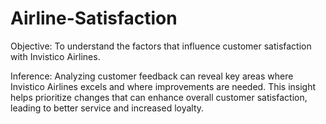 # Airline-Satisfaction

Objective: To understand the factors that influence customer satisfaction with Invistico Airlines.

Inference: Analyzing customer feedback can reveal key areas where Invistico Airlines excels and where improvements are needed. This insight helps prioritize changes that can enhance overall customer satisfaction, leading to better service and increased loyalty.


